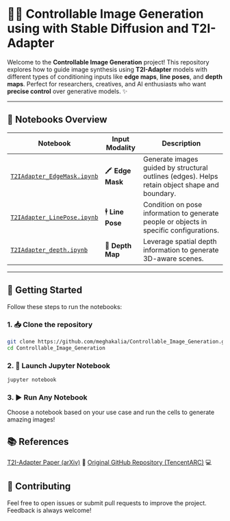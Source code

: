 # 🧠🎨 Controllable Image Generation using with Stable Diffusion and T2I-Adapter

Welcome to the **Controllable Image Generation** project! This repository explores how to guide image synthesis using **T2I-Adapter** models with different types of conditioning inputs like **edge maps**, **line poses**, and **depth maps**. Perfect for researchers, creatives, and AI enthusiasts who want **precise control** over generative models. ✨

---

## 📁 Notebooks Overview

| Notebook | Input Modality | Description |
|---------|----------------|-------------|
| [`T2IAdapter_EdgeMask.ipynb`](./T2IAdapter_EdgeMask.ipynb) | 🖍️ **Edge Mask** | Generate images guided by structural outlines (edges). Helps retain object shape and boundary. |
| [`T2IAdapter_LinePose.ipynb`](./T2IAdapter_LinePose.ipynb) | 🕴️ **Line Pose** | Condition on pose information to generate people or objects in specific configurations. |
| [`T2IAdapter_depth.ipynb`](./T2IAdapter_depth.ipynb) | 🌄 **Depth Map** | Leverage spatial depth information to generate 3D-aware scenes. |

---

## 🚀 Getting Started

Follow these steps to run the notebooks:

### 1. 📥 Clone the repository
```bash
git clone https://github.com/meghakalia/Controllable_Image_Generation.git
cd Controllable_Image_Generation
```
### 2. 📓 Launch Jupyter Notebook
```bash
jupyter notebook
```
### 3. ▶️ Run Any Notebook
Choose a notebook based on your use case and run the cells to generate amazing images!

## 📚 References

[T2I-Adapter Paper (arXiv)](https://arxiv.org/abs/2302.08453) 📄
[Original GitHub Repository (TencentARC)](https://github.com/TencentARC/T2I-Adapter) 💻


## 🤝 Contributing
Feel free to open issues or submit pull requests to improve the project. Feedback is always welcome!
